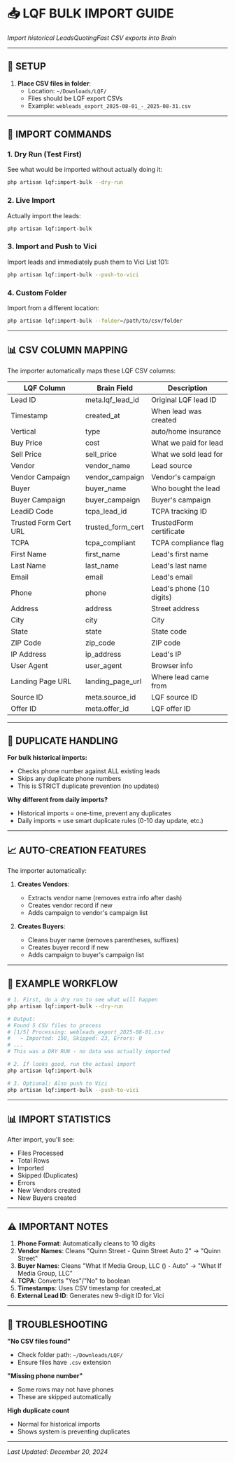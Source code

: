 # 📥 LQF BULK IMPORT GUIDE
*Import historical LeadsQuotingFast CSV exports into Brain*

---

## 📁 SETUP

1. **Place CSV files in folder**:
   - Location: `~/Downloads/LQF/`
   - Files should be LQF export CSVs
   - Example: `webleads_export_2025-08-01_-_2025-08-31.csv`

---

## 🚀 IMPORT COMMANDS

### 1. **Dry Run (Test First)**
See what would be imported without actually doing it:
```bash
php artisan lqf:import-bulk --dry-run
```

### 2. **Live Import**
Actually import the leads:
```bash
php artisan lqf:import-bulk
```

### 3. **Import and Push to Vici**
Import leads and immediately push them to Vici List 101:
```bash
php artisan lqf:import-bulk --push-to-vici
```

### 4. **Custom Folder**
Import from a different location:
```bash
php artisan lqf:import-bulk --folder=/path/to/csv/folder
```

---

## 📊 CSV COLUMN MAPPING

The importer automatically maps these LQF CSV columns:

| **LQF Column** | **Brain Field** | **Description** |
|----------------|-----------------|-----------------|
| Lead ID | meta.lqf_lead_id | Original LQF lead ID |
| Timestamp | created_at | When lead was created |
| Vertical | type | auto/home insurance |
| Buy Price | cost | What we paid for lead |
| Sell Price | sell_price | What we sold lead for |
| Vendor | vendor_name | Lead source |
| Vendor Campaign | vendor_campaign | Vendor's campaign |
| Buyer | buyer_name | Who bought the lead |
| Buyer Campaign | buyer_campaign | Buyer's campaign |
| LeadiD Code | tcpa_lead_id | TCPA tracking ID |
| Trusted Form Cert URL | trusted_form_cert | TrustedForm certificate |
| TCPA | tcpa_compliant | TCPA compliance flag |
| First Name | first_name | Lead's first name |
| Last Name | last_name | Lead's last name |
| Email | email | Lead's email |
| Phone | phone | Lead's phone (10 digits) |
| Address | address | Street address |
| City | city | City |
| State | state | State code |
| ZIP Code | zip_code | ZIP code |
| IP Address | ip_address | Lead's IP |
| User Agent | user_agent | Browser info |
| Landing Page URL | landing_page_url | Where lead came from |
| Source ID | meta.source_id | LQF source ID |
| Offer ID | meta.offer_id | LQF offer ID |

---

## 🔄 DUPLICATE HANDLING

**For bulk historical imports:**
- Checks phone number against ALL existing leads
- Skips any duplicate phone numbers
- This is STRICT duplicate prevention (no updates)

**Why different from daily imports?**
- Historical imports = one-time, prevent any duplicates
- Daily imports = use smart duplicate rules (0-10 day update, etc.)

---

## 📈 AUTO-CREATION FEATURES

The importer automatically:

1. **Creates Vendors**:
   - Extracts vendor name (removes extra info after dash)
   - Creates vendor record if new
   - Adds campaign to vendor's campaign list

2. **Creates Buyers**:
   - Cleans buyer name (removes parentheses, suffixes)
   - Creates buyer record if new
   - Adds campaign to buyer's campaign list

---

## 🎯 EXAMPLE WORKFLOW

```bash
# 1. First, do a dry run to see what will happen
php artisan lqf:import-bulk --dry-run

# Output:
# Found 5 CSV files to process
# [1/5] Processing: webleads_export_2025-08-01.csv
#   → Imported: 150, Skipped: 23, Errors: 0
# ...
# This was a DRY RUN - no data was actually imported

# 2. If looks good, run the actual import
php artisan lqf:import-bulk

# 3. Optional: Also push to Vici
php artisan lqf:import-bulk --push-to-vici
```

---

## 📊 IMPORT STATISTICS

After import, you'll see:
- Files Processed
- Total Rows
- Imported
- Skipped (Duplicates)
- Errors
- New Vendors created
- New Buyers created

---

## ⚠️ IMPORTANT NOTES

1. **Phone Format**: Automatically cleans to 10 digits
2. **Vendor Names**: Cleans "Quinn Street - Quinn Street Auto 2" → "Quinn Street"
3. **Buyer Names**: Cleans "What If Media Group, LLC () - Auto" → "What If Media Group, LLC"
4. **TCPA**: Converts "Yes"/"No" to boolean
5. **Timestamps**: Uses CSV timestamp for created_at
6. **External Lead ID**: Generates new 9-digit ID for Vici

---

## 🔧 TROUBLESHOOTING

**"No CSV files found"**
- Check folder path: `~/Downloads/LQF/`
- Ensure files have `.csv` extension

**"Missing phone number"**
- Some rows may not have phones
- These are skipped automatically

**High duplicate count**
- Normal for historical imports
- Shows system is preventing duplicates

---

*Last Updated: December 20, 2024*
